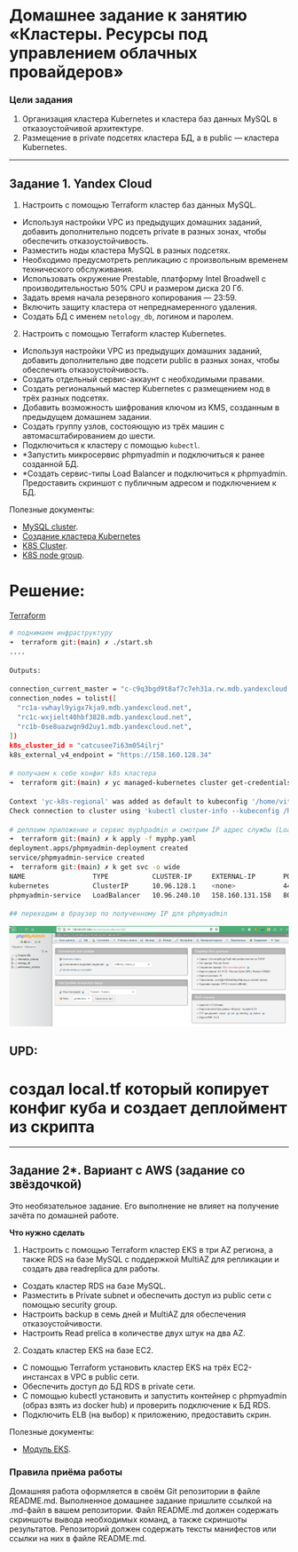 # Домашнее задание к занятию «Кластеры. Ресурсы под управлением облачных провайдеров»

### Цели задания 

1. Организация кластера Kubernetes и кластера баз данных MySQL в отказоустойчивой архитектуре.
2. Размещение в private подсетях кластера БД, а в public — кластера Kubernetes.

---
## Задание 1. Yandex Cloud

1. Настроить с помощью Terraform кластер баз данных MySQL.

 - Используя настройки VPC из предыдущих домашних заданий, добавить дополнительно подсеть private в разных зонах, чтобы обеспечить отказоустойчивость. 
 - Разместить ноды кластера MySQL в разных подсетях.
 - Необходимо предусмотреть репликацию с произвольным временем технического обслуживания.
 - Использовать окружение Prestable, платформу Intel Broadwell с производительностью 50% CPU и размером диска 20 Гб.
 - Задать время начала резервного копирования — 23:59.
 - Включить защиту кластера от непреднамеренного удаления.
 - Создать БД с именем `netology_db`, логином и паролем.

2. Настроить с помощью Terraform кластер Kubernetes.

 - Используя настройки VPC из предыдущих домашних заданий, добавить дополнительно две подсети public в разных зонах, чтобы обеспечить отказоустойчивость.
 - Создать отдельный сервис-аккаунт с необходимыми правами. 
 - Создать региональный мастер Kubernetes с размещением нод в трёх разных подсетях.
 - Добавить возможность шифрования ключом из KMS, созданным в предыдущем домашнем задании.
 - Создать группу узлов, состояющую из трёх машин с автомасштабированием до шести.
 - Подключиться к кластеру с помощью `kubectl`.
 - *Запустить микросервис phpmyadmin и подключиться к ранее созданной БД.
 - *Создать сервис-типы Load Balancer и подключиться к phpmyadmin. Предоставить скриншот с публичным адресом и подключением к БД.

Полезные документы:

- [MySQL cluster](https://registry.terraform.io/providers/yandex-cloud/yandex/latest/docs/resources/mdb_mysql_cluster).
- [Создание кластера Kubernetes](https://cloud.yandex.ru/docs/managed-kubernetes/operations/kubernetes-cluster/kubernetes-cluster-create)
- [K8S Cluster](https://registry.terraform.io/providers/yandex-cloud/yandex/latest/docs/resources/kubernetes_cluster).
- [K8S node group](https://registry.terraform.io/providers/yandex-cloud/yandex/latest/docs/resources/kubernetes_node_group).



# Решение:

[Terraform](./15.4/terraform)

```bash
# поднимаем инфраструктуру
➜  terraform git:(main) ✗ ./start.sh
....

Outputs:

connection_current_master = "c-c9q3bgd9t8af7c7eh31a.rw.mdb.yandexcloud.net"
connection_nodes = tolist([
  "rc1a-vwhayl9yigx7kja9.mdb.yandexcloud.net",
  "rc1c-wxjielt40hbf3828.mdb.yandexcloud.net",
  "rc1b-0se8uazwgn9d2uy1.mdb.yandexcloud.net",
])
k8s_cluster_id = "catcusee7i63m054ilrj"
k8s_external_v4_endpoint = "https://158.160.128.34"

# получаем к себе конфиг k8s кластера
➜  terraform git:(main) ✗ yc managed-kubernetes cluster get-credentials --id catcusee7i63m054ilrj --external

Context 'yc-k8s-regional' was added as default to kubeconfig '/home/vit/.kube/config'.
Check connection to cluster using 'kubectl cluster-info --kubeconfig /home/vit/.kube/config'.

# деплоим приложение и сервис myphpadmin и смотрим IP адрес службы (Loadbalancer)
➜  terraform git:(main) ✗ k apply -f myphp.yaml 
deployment.apps/phpmyadmin-deployment created
service/phpmyadmin-service created
➜  terraform git:(main) ✗ k get svc -o wide
NAME                 TYPE           CLUSTER-IP     EXTERNAL-IP       PORT(S)        AGE   SELECTOR
kubernetes           ClusterIP      10.96.128.1    <none>            443/TCP        11m   <none>
phpmyadmin-service   LoadBalancer   10.96.240.10   158.160.131.158   80:31658/TCP   39s   app=phpmyadmin

## переходим в браузер по полученному IP для phpmyadmin
```
![PHPMYADMIN](./15.4/terraform/img/phpmyadmin.jpg)


## UPD:
# создал local.tf который копирует конфиг куба и создает деплоймент из скрипта

--- 
## Задание 2*. Вариант с AWS (задание со звёздочкой)

Это необязательное задание. Его выполнение не влияет на получение зачёта по домашней работе.

**Что нужно сделать**

1. Настроить с помощью Terraform кластер EKS в три AZ региона, а также RDS на базе MySQL с поддержкой MultiAZ для репликации и создать два readreplica для работы.
 
 - Создать кластер RDS на базе MySQL.
 - Разместить в Private subnet и обеспечить доступ из public сети c помощью security group.
 - Настроить backup в семь дней и MultiAZ для обеспечения отказоустойчивости.
 - Настроить Read prelica в количестве двух штук на два AZ.

2. Создать кластер EKS на базе EC2.

 - С помощью Terraform установить кластер EKS на трёх EC2-инстансах в VPC в public сети.
 - Обеспечить доступ до БД RDS в private сети.
 - С помощью kubectl установить и запустить контейнер с phpmyadmin (образ взять из docker hub) и проверить подключение к БД RDS.
 - Подключить ELB (на выбор) к приложению, предоставить скрин.

Полезные документы:

- [Модуль EKS](https://learn.hashicorp.com/tutorials/terraform/eks).

### Правила приёма работы

Домашняя работа оформляется в своём Git репозитории в файле README.md. Выполненное домашнее задание пришлите ссылкой на .md-файл в вашем репозитории.
Файл README.md должен содержать скриншоты вывода необходимых команд, а также скриншоты результатов.
Репозиторий должен содержать тексты манифестов или ссылки на них в файле README.md.
